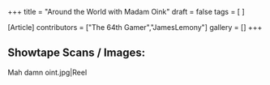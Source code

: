 +++
title = "Around the World with Madam Oink"
draft = false
tags = [ ]

[Article]
contributors = ["The 64th Gamer","JamesLemony"]
gallery = []
+++
##  Showtape Scans / Images: ## 
<gallery>
Mah damn oint.jpg|Reel
</gallery>